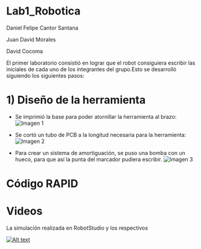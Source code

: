 # Lab1_Robotica

Daniel Felipe Cantor Santana

Juan David Morales

David Cocoma



El primer laboratorio consistió en lograr que el robot consiguiera escribir las iniciales de cada uno de los integrantes del grupo.Esto se desarrolló siguiendo los siguientes pasos:

# 1) Diseño de la herramienta
- Se imprimió la base para poder atornillar la herramienta al brazo:
![Imagen 1](https://github.com/Robotica-2022-I/Lab1_Robotica/blob/main/Base%20herramienta.jpeg)

- Se cortó un tubo de PCB a la longitud necesaria para la herramienta:
![Imagen 2](https://github.com/Robotica-2022-I/Lab1_Robotica/blob/main/Tubo%20PBC.jpeg)

- Para crear un sistema de amortiguación, se puso una bomba con un hueco, para que así la punta del marcador pudiera escribir.
![Imagen 3]()

# Código RAPID



# Videos
La simulación realizada en RobotStudio  y  los respectivos

[![Alt text](https://img.youtube.com/vi/IdneKLhsWOQ/0.jpg)](https://www.youtube.com/watch?v=IdneKLhsWOQ)
